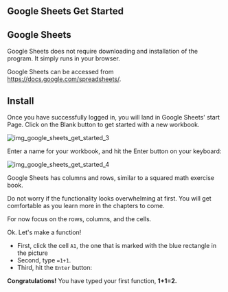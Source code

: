 Google Sheets Get Started
---

Google Sheets
---
Google Sheets does not require downloading and installation of the program. It simply runs in your browser.

Google Sheets can be accessed from https://docs.google.com/spreadsheets/.

Install
---
Once you have successfully logged in, you will land in Google Sheets' start Page. Click on the Blank button to get started with a new workbook.

![img_google_sheets_get_started_3](https://user-images.githubusercontent.com/47166768/191904768-19cab310-46a5-4d9a-b0ce-ece4e8b49a7b.png)


Enter a name for your workbook, and hit the Enter button on your keyboard:


![img_google_sheets_get_started_4](https://user-images.githubusercontent.com/47166768/191904846-c062d2c6-5dfc-4b51-8ea7-f0bae9cb872b.png)

Google Sheets has columns and rows, similar to a squared math exercise book.



Do not worry if the functionality looks overwhelming at first. You will get comfortable as you learn more in the chapters to come.

For now focus on the rows, columns, and the cells.

Ok. Let's make a function!

* First, click the cell `A1`, the one that is marked with the blue rectangle in the picture
* Second, type `=1+1`.
* Third, hit the `Enter` button:

**Congratulations!** You have typed your first function, **1+1=2.**






